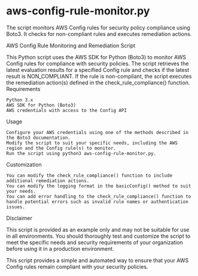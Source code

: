 # aws-config-rule-monitor.py
The script monitors AWS Config rules for security policy compliance using Boto3. It checks for non-compliant rules and executes remediation actions.

AWS Config Rule Monitoring and Remediation Script

This Python script uses the AWS SDK for Python (Boto3) to monitor AWS Config rules for compliance with security policies. The script retrieves the latest evaluation results for a specified Config rule and checks if the latest result is NON_COMPLIANT. If the rule is non-compliant, the script executes the remediation action(s) defined in the check_rule_compliance() function.
Requirements

    Python 3.x
    AWS SDK for Python (Boto3)
    AWS credentials with access to the Config API

Usage

    Configure your AWS credentials using one of the methods described in the Boto3 documentation.
    Modify the script to suit your specific needs, including the AWS region and the Config rule(s) to monitor.
    Run the script using python3 aws-config-rule-monitor.py.

Customization

    You can modify the check_rule_compliance() function to include additional remediation actions.
    You can modify the logging format in the basicConfig() method to suit your needs.
    You can add error handling to the check_rule_compliance() function to handle potential errors such as invalid rule names or authentication issues.

Disclaimer

This script is provided as an example only and may not be suitable for use in all environments. You should thoroughly test and customize the script to meet the specific needs and security requirements of your organization before using it in a production environment.

This script provides a simple and automated way to ensure that your AWS Config rules remain compliant with your security policies.
